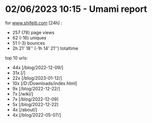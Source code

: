 # 02/06/2023 10:15 - Umami report
for www.shifeiti.com [24h] :

 - 257 (78) page views
 - 62 (-16) uniques
 - 51 (-3) bounces
 - 2h 21' 18'' (-1h 14' 21'') totaltime


top 10 urls:
 - 44x [/blog/2022-12-09/]
 - 31x [/]
 - 22x [/blog/2023-01-12/]
 - 10x [/D:/Downloads/index.html]
 - 9x [/blog/2022-12-22/]
 - 7x [/wiki/]
 - 7x [/blog/2022-12-09]
 - 5x [/blog/2022-12-22]
 - 4x [/about/]
 - 4x [/blog/2022-05-07/]


